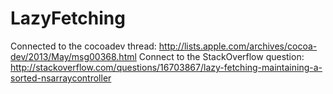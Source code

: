 LazyFetching
============

Connected to the cocoadev thread: http://lists.apple.com/archives/cocoa-dev/2013/May/msg00368.html
Connect to the StackOverflow question: http://stackoverflow.com/questions/16703867/lazy-fetching-maintaining-a-sorted-nsarraycontroller

